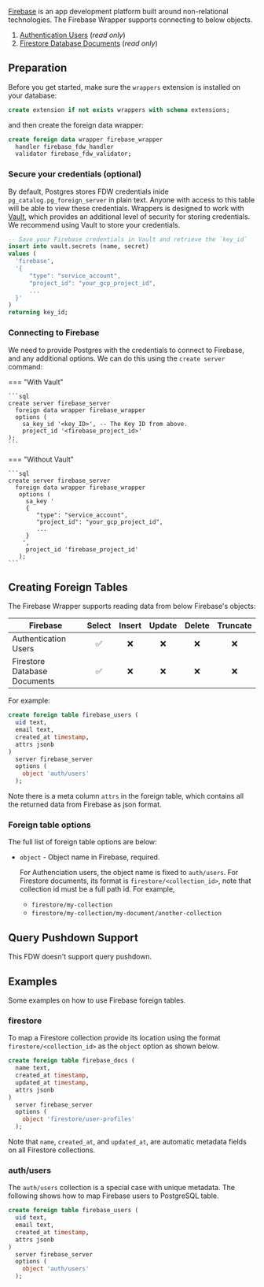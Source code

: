 [Firebase](https://firebase.google.com/) is an app development platform built around non-relational technologies. The Firebase Wrapper supports connecting to below objects.

1. [Authentication Users](https://firebase.google.com/docs/auth/users) (_read only_)
2. [Firestore Database Documents](https://firebase.google.com/docs/firestore) (_read only_)

## Preparation

Before you get started, make sure the `wrappers` extension is installed on your database:

```sql
create extension if not exists wrappers with schema extensions;
```

and then create the foreign data wrapper:

```sql
create foreign data wrapper firebase_wrapper
  handler firebase_fdw_handler
  validator firebase_fdw_validator;
```

### Secure your credentials (optional)

By default, Postgres stores FDW credentials inide `pg_catalog.pg_foreign_server` in plain text. Anyone with access to this table will be able to view these credentials. Wrappers is designed to work with [Vault](https://supabase.com/docs/guides/database/vault), which provides an additional level of security for storing credentials. We recommend using Vault to store your credentials.

```sql
-- Save your Firebase credentials in Vault and retrieve the `key_id`
insert into vault.secrets (name, secret)
values (
  'firebase',
  '{
      "type": "service_account",
      "project_id": "your_gcp_project_id",
      ...
  }'
)
returning key_id;
```

### Connecting to Firebase

We need to provide Postgres with the credentials to connect to Firebase, and any additional options. We can do this using the `create server` command:

=== "With Vault"

    ```sql
    create server firebase_server
      foreign data wrapper firebase_wrapper
      options (
        sa_key_id '<key_ID>', -- The Key ID from above.
        project_id '<firebase_project_id>'
    );
    ```

=== "Without Vault"

    ```sql
    create server firebase_server
      foreign data wrapper firebase_wrapper
       options (
         sa_key '
         {
            "type": "service_account",
            "project_id": "your_gcp_project_id",
            ...
         }
        ',
         project_id 'firebase_project_id'
       );
    ```

## Creating Foreign Tables

The Firebase Wrapper supports reading data from below Firebase's objects:

| Firebase                     | Select | Insert | Update | Delete | Truncate |
| ---------------------------- | :----: | :----: | :----: | :----: | :------: |
| Authentication Users         |   ✅   |   ❌   |   ❌   |   ❌   |    ❌    |
| Firestore Database Documents |   ✅   |   ❌   |   ❌   |   ❌   |    ❌    |

For example:

```sql
create foreign table firebase_users (
  uid text,
  email text,
  created_at timestamp,
  attrs jsonb
)
  server firebase_server
  options (
    object 'auth/users'
  );
```

Note there is a meta column `attrs` in the foreign table, which contains all the returned data from Firebase as json format.

### Foreign table options

The full list of foreign table options are below:

- `object` - Object name in Firebase, required.

  For Authenciation users, the object name is fixed to `auth/users`. For Firestore documents, its format is `firestore/<collection_id>`, note that collection id must be a full path id. For example,

  - `firestore/my-collection`
  - `firestore/my-collection/my-document/another-collection`

## Query Pushdown Support

This FDW doesn't support query pushdown.

## Examples

Some examples on how to use Firebase foreign tables.

### firestore

To map a Firestore collection provide its location using the format `firestore/<collection_id>` as the `object` option as shown below.

```sql
create foreign table firebase_docs (
  name text,
  created_at timestamp,
  updated_at timestamp,
  attrs jsonb
)
  server firebase_server
  options (
    object 'firestore/user-profiles'
  );
```

Note that `name`, `created_at`, and `updated_at`, are automatic metadata fields on all Firestore collections.

### auth/users

The `auth/users` collection is a special case with unique metadata. The following shows how to map Firebase users to PostgreSQL table.

```sql
create foreign table firebase_users (
  uid text,
  email text,
  created_at timestamp,
  attrs jsonb
)
  server firebase_server
  options (
    object 'auth/users'
  );
```
